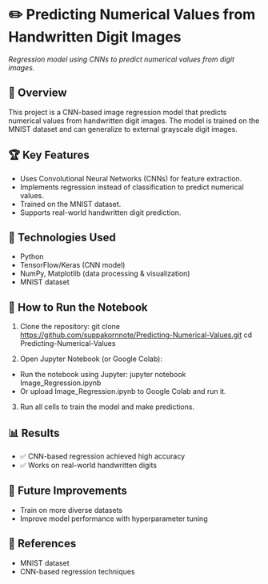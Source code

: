 # ✏️ Predicting Numerical Values from Handwritten Digit Images  
_Regression model using CNNs to predict numerical values from digit images._

## 📌 Overview
This project is a CNN-based image regression model that predicts numerical values from handwritten digit images. The model is trained on the MNIST dataset and can generalize to external grayscale digit images.

## 🏆 Key Features
- Uses Convolutional Neural Networks (CNNs) for feature extraction.
- Implements regression instead of classification to predict numerical values.
- Trained on the MNIST dataset.
- Supports real-world handwritten digit prediction.

## 🔧 Technologies Used
- Python
- TensorFlow/Keras (CNN model)
- NumPy, Matplotlib (data processing & visualization)
- MNIST dataset

## 🚀 How to Run the Notebook
1. Clone the repository:
git clone https://github.com/suppakornnote/Predicting-Numerical-Values.git
cd Predicting-Numerical-Values

2. Open Jupyter Notebook (or Google Colab):
- Run the notebook using Jupyter: jupyter notebook Image_Regression.ipynb
- Or upload Image_Regression.ipynb to Google Colab and run it.

3. Run all cells to train the model and make predictions.

## 📊 Results
- ✅ CNN-based regression achieved high accuracy  
- ✅ Works on real-world handwritten digits  

## 🔮 Future Improvements
- Train on more diverse datasets  
- Improve model performance with hyperparameter tuning  

## 📖 References
- MNIST dataset  
- CNN-based regression techniques  
